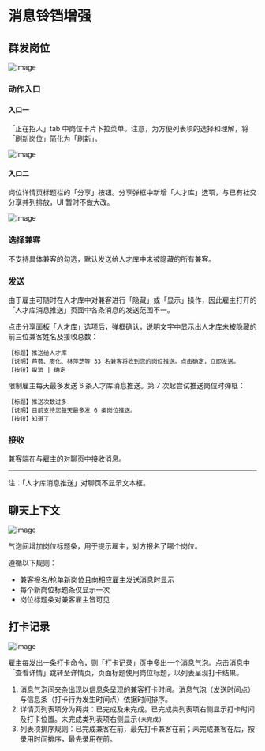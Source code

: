 # 消息铃铛增强
## 群发岗位
![image](img/share-job.png)

### 动作入口
#### 入口一
「正在招人」tab 中岗位卡片下拉菜单。注意，为方便列表项的选择和理解，将「刷新岗位」简化为「刷新」。

![image](img/share-dropdown.png)

#### 入口二
岗位详情页标题栏的「分享」按钮。分享弹框中新增「人才库」选项，与已有社交分享并列排放，UI 暂时不做大改。

![image](img/分享岗位@2x.png)

### 选择兼客
不支持具体兼客的勾选，默认发送给人才库中未被隐藏的所有兼客。

### 发送
由于雇主可随时在人才库中对兼客进行「隐藏」或「显示」操作，因此雇主打开的「人才库消息推送」页面中各条消息的发送范围不一。

点击分享面板「人才库」选项后，弹框确认，说明文字中显示出人才库未被隐藏的前三位兼客姓名及接收总数：

```
【标题】推送给人才库
【说明】芦荟、廖化、林萍芝等 33 名兼客将收到您的岗位推送。点击确定，立即发送。
【按钮】取消 | 确定
```

限制雇主每天最多发送 6 条人才库消息推送。第 7 次起尝试推送岗位时弹框：

```
【标题】推送次数过多
【说明】目前支持您每天最多发 6 条岗位推送。
【按钮】知道了
```

### 接收
兼客端在与雇主的对聊页中接收消息。

--------------------
注：「人才库消息推送」对聊页不显示文本框。

## 聊天上下文
![image](img/context.png)

气泡间增加岗位标题条，用于提示雇主，对方报名了哪个岗位。

遵循以下规则：

- 兼客报名/抢单新岗位且向相应雇主发送消息时显示
- 每个新岗位标题条仅显示一次
- 岗位标题条对兼客雇主皆可见

## 打卡记录
![image](img/checkin-record.png)

雇主每发出一条打卡命令，则「打卡记录」页中多出一个消息气泡。点击消息中「查看详情」跳转至详情页，页面标题使用岗位标题，以列表呈现打卡结果。

1. 消息气泡间夹杂出现以信息条呈现的兼客打卡时间。消息气泡（发送时间点）与信息条（打卡行为发生时间点）依据时间排序。
2. 详情页列表项分为两类：已完成及未完成。已完成类列表项右侧显示打卡时间及打卡位置。未完成类列表项右侧显示`(未完成)`
3. 列表项排序规则：已完成兼客在前，最先打卡兼客在前；未完成兼客在后，按录用时间排序，最先录用在前。
